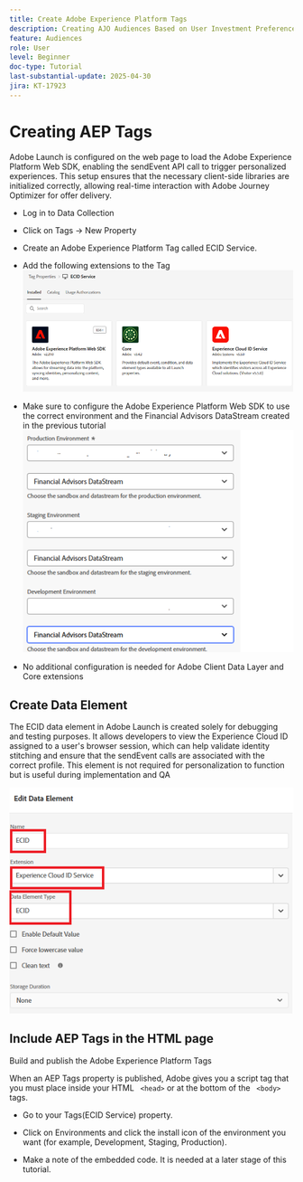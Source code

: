 ```yaml
---
title: Create Adobe Experience Platform Tags
description: Creating AJO Audiences Based on User Investment Preferences (Stocks, Bonds, CDs)
feature: Audiences
role: User
level: Beginner
doc-type: Tutorial
last-substantial-update: 2025-04-30
jira: KT-17923
---
```


# Creating AEP Tags

Adobe Launch is configured on the web page to load the Adobe Experience Platform Web SDK, enabling the sendEvent API call to trigger personalized experiences. This setup ensures that the necessary client-side libraries are initialized correctly, allowing real-time interaction with Adobe Journey Optimizer for offer delivery.

*   Log in to Data Collection
*   Click on Tags -> New Property
*   Create an Adobe Experience Platform Tag called ECID Service.

*   Add the following extensions to the Tag
![tags-extensions](assets/ecid-tag.png)

*   Make sure to configure the Adobe Experience Platform Web SDK to use the correct environment and the Financial Advisors DataStream created in the previous tutorial
![web-sdk-configuration](assets/web-sdk-configuration.png)

*   No additional configuration is needed for Adobe Client Data Layer and Core extensions

## Create Data Element

The ECID data element in Adobe Launch is created solely for debugging and testing purposes. It allows developers to view the Experience Cloud ID assigned to a user's browser session, which can help validate identity stitching and ensure that the sendEvent calls are associated with the correct profile. This element is not required for personalization to function but is useful during implementation and QA

![ecid](assets/ecid-data-element.png)


## Include AEP Tags in the HTML page

Build and publish the Adobe Experience Platform Tags

When an AEP Tags property is published, Adobe gives you a script tag that you must place inside your HTML ``` <head>``` or at the bottom of the ``` <body>``` tags.

*   Go to your Tags(ECID Service) property.

*   Click on Environments and click the install icon of the environment you want (for example, Development, Staging, Production).

*   Make a note of the embedded code. It is needed at a later stage of this tutorial.

